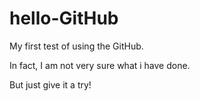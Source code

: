 # hello-GitHub
My first test of using the GitHub.

In fact, I am not very sure what i have done.

But just give it a try!
